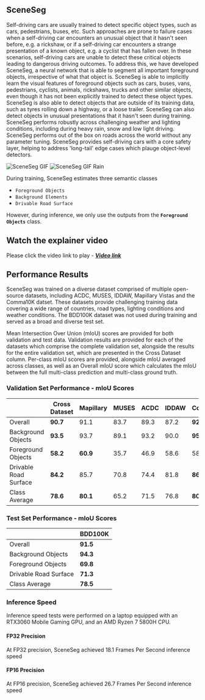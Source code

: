 ## SceneSeg
Self-driving cars are usually trained to detect specific object types, such as cars, pedestrians, buses, etc. Such approaches are prone to failure cases when a self-driving car encounters an unusual object that it hasn't seen before, e.g. a rickshaw, or if a self-driving car encounters a strange presentation of a known object, e.g. a cyclist that has fallen over. In these scenarios, self-driving cars are unable to detect these critical objects leading to dangerous driving outcomes. To address this, we have developed SceneSeg, a neural network that is able to segment all important foreground objects, irrespective of what that object is. SceneSeg is able to implicitly learn the visual features of foreground objects such as cars, buses, vans, pedestrians, cyclists, animals, rickshaws, trucks and other similar objects, even though it has not been explicitly trained to detect these object types. SceneSeg is also able to detect objects that are outside of its training data, such as tyres rolling down a highway, or a loose trailer. SceneSeg can also detect objects in unusual presentations that it hasn't seen during training. SceneSeg performs robustly across challenging weather and lighting conditions, including during heavy rain, snow and low light driving. SceneSeg performs out of the box on roads across the world without any parameter tuning. SceneSeg provides self-driving cars with a core safety layer, helping to address 'long-tail' edge cases which plauge object-level detectors.

![SceneSeg GIF](../Media/SceneSeg_GIF.gif) ![SceneSeg GIF Rain](../Media/SceneSeg_GIF_Rain.gif)

During training, SceneSeg estimates three semantic classes

- `Foreground Objects`
- `Background Elements`
- `Drivable Road Surface`

However, during inference, we only use the outputs from the **`Foreground Objects`** class.

## Watch the explainer video
Please click the video link to play - [***Video link***](https://drive.google.com/file/d/1riGlT3Ct-O1Y2C0DqxemwWS233dJrY7F/view?usp=sharing)

## Performance Results
SceneSeg was trained on a diverse dataset comprised of multiple open-source datasets, including ACDC, MUSES, IDDAW, Mapillary Vistas and the Comma10K datset. These datasets provide challenging training data covering a wide range of countries, road types, lighting conditions and weather conditions. The BDD100K dataset was not used during training and served as a broad and diverse test set.

Mean Intersection Over Union (mIoU) scores are provided for both validation and test data. Validation results are provided for each of the datasets which comprise the complete validation set, alongside the results for the entire validation set, which are presented in the Cross Dataset column. Per-class mIoU scores are provided, alongside mIoU averaged across classes, as well as an Overall mIoU score which calculates the mIoU between the full multi-class prediction and multi-class ground truth.

### Validation Set Performance - mIoU Scores
|| Cross Dataset | Mapillary| MUSES | ACDC | IDDAW | Comma10K |
|--------|---------------|------------------|-------|------|-------|----------|
| Overall | **90.7** | 91.1 | 83.7 | 89.3 | 87.2 | **92.5** |
| Background Objects | **93.5** | 93.7 | 89.1 | 93.2 | 90.0 | **95.1** |
| Foreground Objects | **58.2** | **60.9** | 35.7 | 46.9 | 58.6 | 58.9 |
| Drivable Road Surface | **84.2** | 85.7 | 70.8 | 74.4 | 81.8 | **86.3** |
| Class Average | **78.6** | **80.1** | 65.2 | 71.5 | 76.8 | **80.1** |

### Test Set Performance - mIoU Scores
|| BDD100K |
|-|---------|
| Overall | **91.5** |
| Background Objects | **94.3** |
| Foreground Objects | **69.8** |
| Drivable Road Surface | **71.3** |
| Class Average | **78.5** |

### Inference Speed
Inference speed tests were performed on a laptop equipped with an RTX3060 Mobile Gaming GPU, and an AMD Ryzen 7 5800H CPU. 

#### FP32 Precision
At FP32 precision, SceneSeg achieved 18.1 Frames Per Second inference speed

#### FP16 Precision
At FP16 precision, SceneSeg achieved 26.7 Frames Per Second inference speed
